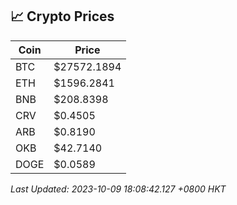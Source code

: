 ## 📈 Crypto Prices

| Coin | Price |
| ---- | ----- |
| BTC | $27572.1894 |
| ETH | $1596.2841 |
| BNB | $208.8398 |
| CRV | $0.4505 |
| ARB | $0.8190 |
| OKB | $42.7140 |
| DOGE | $0.0589 |

_Last Updated: 2023-10-09 18:08:42.127 +0800 HKT_